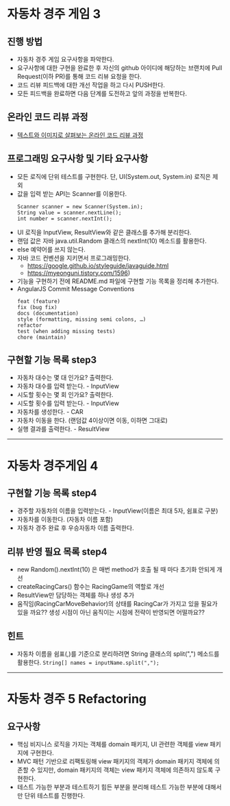 # 자동차 경주 게임 3
## 진행 방법
* 자동차 경주 게임 요구사항을 파악한다.
* 요구사항에 대한 구현을 완료한 후 자신의 github 아이디에 해당하는 브랜치에 Pull Request(이하 PR)를 통해 코드 리뷰 요청을 한다.
* 코드 리뷰 피드백에 대한 개선 작업을 하고 다시 PUSH한다.
* 모든 피드백을 완료하면 다음 단계를 도전하고 앞의 과정을 반복한다.

## 온라인 코드 리뷰 과정
* [텍스트와 이미지로 살펴보는 온라인 코드 리뷰 과정](https://github.com/next-step/nextstep-docs/tree/master/codereview)

## 프로그래밍 요구사항 및 기타 요구사항
* 모든 로직에 단위 테스트를 구현한다. 단, UI(System.out, System.in) 로직은 제외
* 값을 입력 받는 API는 Scanner를 이용한다.
  ```editorconfig
  Scanner scanner = new Scanner(System.in);
  String value = scanner.nextLine();
  int number = scanner.nextInt();
  ```
* UI 로직을 InputView, ResultView와 같은 클래스를 추가해 분리한다.
* 랜덤 값은 자바 java.util.Random 클래스의 nextInt(10) 메소드를 활용한다.
* else 예약어를 쓰지 않는다.
* 자바 코드 컨벤션을 지키면서 프로그래밍한다.
  * https://google.github.io/styleguide/javaguide.html
  * https://myeonguni.tistory.com/1596)
* 기능을 구현하기 전에 README.md 파일에 구현할 기능 목록을 정리해 추가한다.
* AngularJS Commit Message Conventions
  ```
  feat (feature)
  fix (bug fix)
  docs (documentation)
  style (formatting, missing semi colons, …)
  refactor
  test (when adding missing tests)
  chore (maintain)
  ```

## 구현할 기능 목록 step3
* 자동차 대수는 몇 대 인가요? 출력한다.
* 자동차 대수를 입력 받는다. - InputView
* 시도할 횟수는 몇 회 인가요? 출력한다. 
* 시도할 횟수를 입력 받는다. - InputView
* 자동차를 생성한다. - CAR
* 자동차 이동을 한다. (랜덤값 4이상이면 이동, 이하면 그대로)
* 실행 결과를 출력한다. - ResultView

----

# 자동차 경주게임 4
## 구현할 기능 목록 step4
* 경주할 자동차의 이름을 입력받는다. - InputView(이름은 최대 5자, 쉼표로 구분)
* 자동차를 이동한다. (자동차 이름 포함) 
* 자동차 경주 완료 후 우승자동차 이름 출력한다.

## 리뷰 반영 필요 목록 step4
* new Random().nextInt(10) 은 매번 method가 호출 될 때 마다 초기화 안되게 개선
* createRacingCars() 함수는 RacingGame의 역할로 개선
* ResultView만 담당하는 객체를 하나 생성 추가
* 움직임(RacingCarMoveBehavior)의 상태를 RacingCar가 가지고 있을 필요가 있을 까요??
생성 시점이 아닌 움직이는 시점에 전략이 반영되면 어떨까요??

## 힌트
* 자동차 이름을 쉼표(,)를 기준으로 분리하려면 String 클래스의 split(",") 메소드를 활용한다.
  `String[] names = inputName.split(",");`
 ----
 # 자동차 경주 5 Refactoring
 ## 요구사항
 * 핵심 비지니스 로직을 가지는 객체를 domain 패키지, UI 관련한 객체를 view 패키지에 구현한다.
 * MVC 패턴 기반으로 리팩토링해 view 패키지의 객체가 domain 패키지 객체에 의존할 수 있지만, domain 패키지의 객체는 view 패키지 객체에 의존하지 않도록 구현한다.
 * 테스트 가능한 부분과 테스트하기 힘든 부분을 분리해 테스트 가능한 부분에 대해서만 단위 테스트를 진행한다.
 